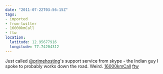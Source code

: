 ```yaml
---
date: "2011-07-22T03:56:15Z"
tags:
- imported
- from-twitter
- 16000kmCall
- ftw
location:
  latitude: 12.95677916
  longitude: 77.74204312
---
```

Just called [@primehosting](/twitter/#/primehosting)'s support service from skype - the Indian guy I spoke to probably works down the road. Weird. [16000kmCall](/tags/16000kmCall) [ftw](/tags/ftw)
